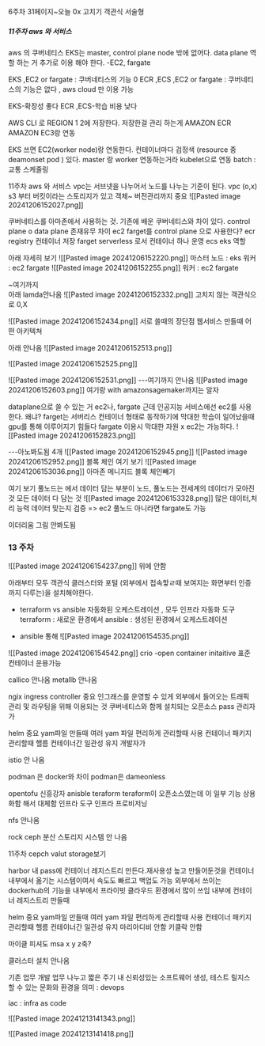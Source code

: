 6주차 31페이지~오늘
0x 고치기 객관식 서술형

##### 11주차 aws 와 서비스
aws 의 쿠버네티스 EKS는 master, control plane node 밖에 없어다.
data plane 역할 하는 거 추가로 이용 해야 한다.  -EC2, fargate

EKS ,EC2 or fargate : 쿠버네티스의 기능 0
ECR ,ECS ,EC2 or fargate : 쿠버네티스의 기능은 없다 , aws cloud 만 이용 가능

EKS-확장성 좋다
ECR ,ECS-학습 비용 낮다

 AWS CLI 로 REGION 1 2에 저장한다. 저장한걸 관리 하는게 AMAZON ECR
 AMAZON EC3랑 연동

EKS 쓰면 EC2(worker node)랑 연동한다. 컨테이너마다 검정색 (resource 중 deamonset pod ) 있다. 
master 랑 worker 연동하는거라 kubelet으로 연동
batch : 교통 스케줄링


11주차 aws 와 서비스 
vpc는 서브넷을 나누어서 노드를 나누는 기준이 된다.
vpc (o,x)
s3 부터 버킷이라는 스토리지가 있고 객체~ 버전관리까지 중요
![[Pasted image 20241206152027.png]]

쿠버네티스를 아마존에서 사용하는 것. 기존에 배운 쿠버네티스와 차이 있다.
control plane o data plane 존재유무 차이
ec2 farget를 control plane 으로 사용한다?
ecr registry 컨테이너 저장
farget serverless 로서 컨테이너 하나 운영 
ecs eks 역할

아래 자세히 보기 
![[Pasted image 20241206152220.png]]
마스터 노드 : eks
워커 : ec2 fargate
![[Pasted image 20241206152255.png]]
워커 : ec2 fargate

~여기까지  
아래 lamda안나옴
![[Pasted image 20241206152332.png]]
고치지 않는 객관식으로 0,X

![[Pasted image 20241206152434.png]]
서로 쓸때의 장단점
웹서비스 만들때 어떤 아키텍쳐

아래 안나옴
![[Pasted image 20241206152513.png]]

![[Pasted image 20241206152525.png]]

![[Pasted image 20241206152531.png]]
---여기까지 안나옴
![[Pasted image 20241206152603.png]]
여기랑 with amazonsagemaker까지는 알자

dataplane으로 쓸 수 있는 거 ec2나, fargate
근데 인공지능 서비스에선 ec2를 사용한다. 왜냐? farget는 서버리스 컨테이너 형태로 동작하기에 막대한 학습이 일어났을때 gpu를 통해 이루어지기 힘들다
fargate 이용시 막대한 자원 x
ec2는 가능하다.
![[Pasted image 20241206152823.png]]

---아노봐도됨 4개
![[Pasted image 20241206152945.png]]
![[Pasted image 20241206152952.png]]
블록 체인 여기 보기
![[Pasted image 20241206153036.png]]
아마존 메니지드 블록 체인빼기

여기 보기
풀노드는 에서 데이터 담는 부분이 노드, 풀노드는 전세계의 데이터가 모아진것
모든 데이터 다 담는 것
![[Pasted image 20241206153328.png]]
많은 데이터,처리 능력 데이터 맞는지 검증 => ec2
풀노드 아니라면 fargate도 가능

이더리움 그림 안봐도됨

### 13 주차

![[Pasted image 20241206154237.png]]
위에 안함

아래부터 모두 객관식
클러스터와 포털 (외부에서 접속핳ㄹ때 보여지는 화면부터 인증까지 다루는)을 설치해야한다. 

- terraform vs ansible 
자동화된 오케스트레이션 , 모두 인프라 자동화 도구
terraform : 새로운 환경에서 
ansible : 생성된 환경에서 오케스트레이션 

- ansible 통해
![[Pasted image 20241206154535.png]]

![[Pasted image 20241206154542.png]]
crio -open container initaitive 표준 컨테이너 운용가능 

callico 안나옴
metallb 안나옴 

ngix ingress controller 중요
인그래스를 운영할 수 있게
외부에서 들어오는 트래픽 관리 및 라우팅을 위해 이용되는 것
쿠버네티스와 함께 설치되는 오픈소스
pass 관리자가

helm 중요
yam파일 만들때 여러 yam 파일 편리하게 관리할때 사용
컨테이너 패키지 관리할때 핼름
컨테이너간 일관성 유지
개발자가 

istio 안 나옴

podman 은 docker와 차이 podman은 dameonless

opentofu 신흥강자
anisble teraform 
teraform이 오픈소스였는데 이 일부 기능 상용화함 해서 대체함
인프라 도구
인프라 프로비저닝 

nfs 안나옴

rock ceph 분산 스토리지 시스템 안 나옴

11주차 cepch valut storage보기

harbor
내 pass에 컨테이너 레지스트리 만든다.재사용성 높고 만들어둔것을 컨테이너내부에서 옮기는 시스템이여서 속도도 빠르고 백업도 가능
외부에서 쓰이는 dockerhub의 기능을 내부에서 
프라이빗 클라우드 환경에서 많이 쓰임 내부에 컨테이너 레지스트리 만들때

helm 중요
yam파일 만들때 여러 yam 파일 편리하게 관리할때 사용
컨테이너 패키지 관리할때 핼름
컨테이너간 일관성 유지
마리아디비 안함
키클락 안함

마이클 피셔도  msa x y z축?

클러스터 설치 안나옴

기존 업무 개발 업무 나누고 짧은 주기 내 신뢰성있는 소프트웨어 생성, 테스트 릴지스 할 수 있는 문화와 환경을 의미 : devops

iac : infra as code

![[Pasted image 20241213141343.png]]

![[Pasted image 20241213141418.png]]


